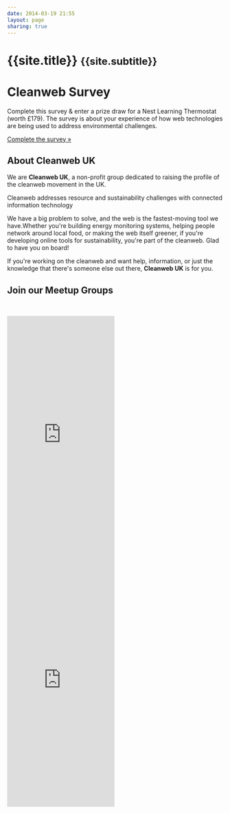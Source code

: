 ```yaml
---
date: 2014-03-19 21:55
layout: page
sharing: true
---
```


<div class="span9">
  
<div class="page-header">
  <h1>{{site.title}} <small>{{site.subtitle}}</small></h1>
</div>

  <div class='hero-unit'>
    <h1>Cleanweb Survey</h1>
    <p>Complete this survey & enter a prize draw for a Nest Learning Thermostat (worth £179). The survey is about your experience of how web technologies are being used to address environmental challenges.</p>
    <p>
    <a class="btn btn-primary btn-large" href="/survey.html">
      Complete the survey »
    </a>
    </p>
    </div>

<div>
<h2>About Cleanweb UK</h2>    
<p>We are <strong>Cleanweb UK</strong>, a non-profit group dedicated to raising the profile of the cleanweb movement in the UK.</p>

<div class='well'>
  Cleanweb addresses resource and sustainability challenges with connected information technology
</div>

<p>We have a big problem to solve, and the web is the fastest-moving tool we have.Whether you're building energy monitoring systems, helping people network around local food, or making the web itself greener,
if you're developing online tools for sustainability, you're part of the cleanweb. Glad to have you on board!</p>
<p>
If you're working on the cleanweb and want help, information, or just the knowledge that there's someone else
out there, <strong>Cleanweb UK</strong> is for you.
</p>

<h2>Join our Meetup Groups</h2>
<div style="padding-top: 30px">
    <iframe width="250" height="570" style="padding-right: 30px" src="http://meetu.ps/2ghXX0" frameborder="0"></iframe>
    <iframe width="250" height="570" src="http://meetu.ps/2gj3PM" frameborder="0"></iframe>
</div>

</div>